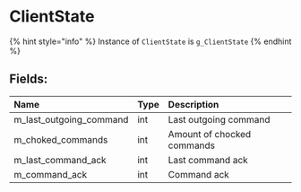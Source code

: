 # ClientState

{% hint style="info" %}
Instance of `ClientState` is `g_ClientState`
{% endhint %}

## Fields:

| Name | Type | Description |
| :--- | :--- | :--- |
| m\_last\_outgoing\_command | int | Last outgoing command |
| m\_choked\_commands | int | Amount of chocked commands |
| m\_last\_command\_ack | int | Last command ack |
| m\_command\_ack | int | Command ack |
